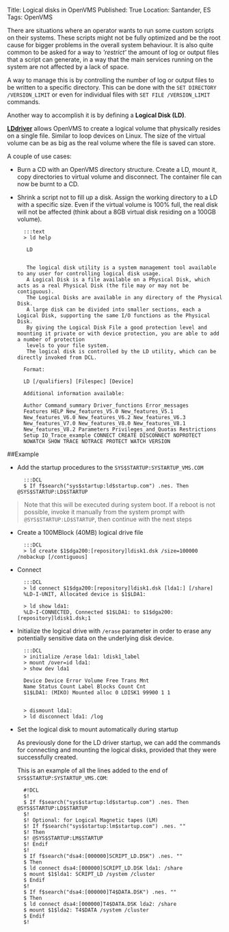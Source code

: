 Title: Logical disks in OpenVMS
Published: True
Location: Santander, ES
Tags: OpenVMS

There are situations where an operator wants to run some custom scripts on
their systems. These scripts might not be fully optimized and be the root
cause for bigger problems in the overall system behaviour.
It is also quite common to be asked for a way to *'restrict'* the amount of
log or output files that a script can generate, in a way that the main
services running on the system are not affected by a lack of space.

A way to manage this is by controlling the number of log or output files to
be written to a specific directory.
This can be done with the `SET DIRECTORY /VERSION_LIMIT` or even for
individual files with `SET FILE /VERSION_LIMIT` commands.

Another way to accomplish it is by defining a **Logical Disk (LD)**.


<u>**LDdriver**</u> allows OpenVMS to create a logical volume that physically
resides on a single file. Similar to loop devices on Linux.
The size of the virtual volume can be as big as the real volume where the file
is saved can store.

A couple of use cases:

- Burn a CD with an OpenVMS directory structure. Create a LD, mount it,
copy directories to virtual volume and disconnect.
The container file can now be burnt to a CD.

- Shrink a script not to fill up a disk. Assign the working directory to a LD
with a specific size. Even if the virtual volume is 100% full, the real disk
will not be affected (think about a 8GB virtual disk residing on a 100GB
volume).

        :::text
        > ld help
        
         LD
        
        
         The logical disk utility is a system management tool available to any user for controlling logical disk usage.
         A Logical Disk is a file available on a Physical Disk, which acts as a real Physical Disk (the file may or may not be contiguous).
         The Logical Disks are available in any directory of the Physical Disk.
         A large disk can be divided into smaller sections, each a Logical Disk, supporting the same I/O functions as the Physical Disk.
         By giving the Logical Disk File a good protection level and mounting it private or with device protection, you are able to add a number of protection
         levels to your file system.
         The logical disk is controlled by the LD utility, which can be directly invoked from DCL.
        
        Format:
        
        LD [/qualifiers] [Filespec] [Device]
        
        Additional information available:
        
        Author Command_summary Driver_functions Error_messages
        Features HELP New_features_V5.0 New_features_V5.1
        New_features_V6.0 New_features_V6.2 New_features_V6.3
        New_features_V7.0 New_features_V8.0 New_features_V8.1
        New_features_V8.2 Parameters Privileges_and_Quotas Restrictions
        Setup IO_Trace_example CONNECT CREATE DISCONNECT NOPROTECT
        NOWATCH SHOW TRACE NOTRACE PROTECT WATCH VERSION


##Example

* Add the startup procedures to the `SYS$STARTUP:SYSTARTUP_VMS.COM`

        :::DCL
        $ If f$search("sys$startup:ld$startup.com") .nes. Then @SYS$STARTUP:LD$STARTUP
>Note that this will be executed during system boot. If a reboot is not
possible, invoke it manually from the system prompt with
`@SYS$STARTUP:LD$STARTUP`, then continue with the next steps

* Create a 100MBlock (40MB) logical drive file

        :::DCL
        > ld create $1$dga200:[repository]ldisk1.dsk /size=100000 /nobackup [/contiguous]

* Connect

        :::DCL
        > ld connect $1$dga200:[repository]ldisk1.dsk [lda1:] [/share]
        %LD-I-UNIT, Allocated device is $1$LDA1:

        > ld show lda1:
        %LD-I-CONNECTED, Connected $1$LDA1: to $1$dga200:[repository]ldisk1.dsk;1

* Initialize the logical drive with `/erase` parameter in order to erase any
potentially sensitive data on the underlying disk device.

        :::DCL
        > initialize /erase lda1: ldisk1_label
        > mount /over=id lda1:
        > show dev lda1

        Device Device Error Volume Free Trans Mnt
        Name Status Count Label Blocks Count Cnt
        $1$LDA1: (MIKO) Mounted alloc 0 LDISK1 99900 1 1


        > dismount lda1:
        > ld disconnect lda1: /log

* Set the logical disk to mount automatically during startup

    As previously done for the LD driver startup, we can add the commands for
    connecting and mounting the logical disks, provided that they were
    successfully created.

    This is an example of all the lines added to the end of
    `SYS$STARTUP:SYSTARTUP_VMS.COM`:

        #!DCL
        $!
        $ If f$search("sys$startup:ld$startup.com") .nes. Then @SYS$STARTUP:LD$STARTUP
        $!
        $! Optional: for Logical Magnetic tapes (LM)
        $! If f$search("sys$startup:lm$startup.com") .nes. ""
        $! Then
        $! @SYS$STARTUP:LM$STARTUP
        $! Endif
        $!
        $ If f$search("dsa4:[000000]SCRIPT_LD.DSK") .nes. ""
        $ Then
        $ ld connect dsa4:[000000]SCRIPT_LD.DSK lda1: /share
        $ mount $1$lda1: SCRIPT_LD /system /cluster
        $ Endif
        $!
        $ If f$search("dsa4:[000000]T4$DATA.DSK") .nes. ""
        $ Then
        $ ld connect dsa4:[000000]T4$DATA.DSK lda2: /share
        $ mount $1$lda2: T4$DATA /system /cluster
        $ Endif
        $!
 
